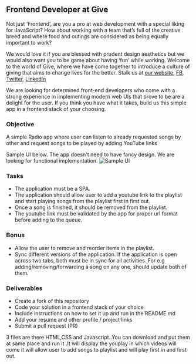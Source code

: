 ## Frontend Developer at Give

Not just ‘Frontend’, are you a pro at web development with a special liking for JavaScript? How about working with a team that’s full of the creative breed and where food and outings are considered as being equally important to work?

We would love it if you are blessed with prudent design aesthetics but we would also want you to be game about having ‘fun’ while working. Welcome to the world of Give, where we have come together to introduce a culture of giving that aims to change lives for the better.
Stalk us at [our website](https://www.giveindia.org/), [FB](https://www.facebook.com/GiveIndia/), [Twitter](https://twitter.com/giveindia/), [LinkedIn](https://www.linkedin.com/company/giveindia/)

We are looking for determined front-end developers who come with a strong experience in implementing modern web UIs that prove to be are a delight for the user. If you think you have what it takes, build us this simple app in a frontend stack of your choosing.

### Objective
A simple Radio app where user can listen to already requested songs by other and request songs to be played by adding YouTube links

Sample UI below. The app doesn't need to have fancy design. We are looking for functional implementation.
![Sample UI](https://d1v9g1a6pf512p.cloudfront.net/static/images/misc/ec4db85c-5e31-4427-9463-aec56061f61a-a.jpg)

### Tasks
- The application must be a SPA.
- The application should allow user to add a youtube link to the playlist and start playing songs from the playlist first in first out.
- Once a song is finished, it should be removed from the playlist.
- The youtube link must be validated by the app for proper url format before adding to the queue.

### Bonus

- Allow the user to remove and reorder items in the playlist.
- Sync different versions of the application. If the application is open across two tabs, both must be in sync for all activities. For e.g adding/removing/forwarding a song on any one, should update both of them.

### Deliverables
- Create a fork of this repository
- Code your solution in a frontend stack of your choice
- Include instructions on how to set it up and run in the README.md
- Add your resume and other profile / project links
- Submit a pull request (PR)




 

3 files are there HTML,CSS and Javascript..You can download and put them at same place and run it .It will display the youplay in which videos will come it will allow user to add songs to playlist and will play first in and first out.
